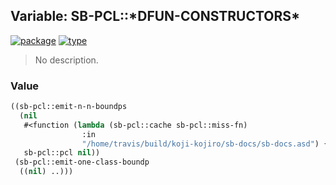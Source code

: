 ## Variable: SB-PCL::\*DFUN-CONSTRUCTORS\*
[![package](https://img.shields.io/badge/Package-SB--PCL-5f9ea0.svg?style=social&colorA=999999)](../) [![type](https://img.shields.io/badge/Type-Variable-5f9ea0.svg?style=social&colorA=999999)](../#variable) 

> No description.

### Value
```cl
((sb-pcl::emit-n-n-boundps
  (nil
   #<function (lambda (sb-pcl::cache sb-pcl::miss-fn)
                :in
                "/home/travis/build/koji-kojiro/sb-docs/sb-docs.asd") {1003cd8d2b}>
   sb-pcl::pcl nil))
 (sb-pcl::emit-one-class-boundp
  ((nil) ..)))
```
